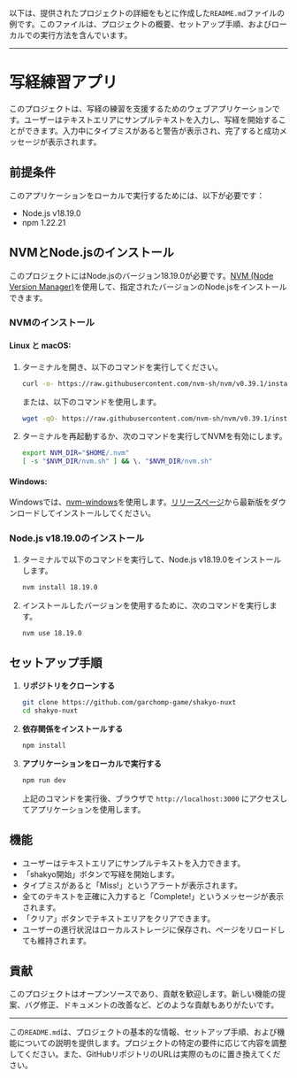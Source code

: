以下は、提供されたプロジェクトの詳細をもとに作成した`README.md`ファイルの例です。このファイルは、プロジェクトの概要、セットアップ手順、およびローカルでの実行方法を含んでいます。

---

# 写経練習アプリ

このプロジェクトは、写経の練習を支援するためのウェブアプリケーションです。ユーザーはテキストエリアにサンプルテキストを入力し、写経を開始することができます。入力中にタイプミスがあると警告が表示され、完了すると成功メッセージが表示されます。

## 前提条件

このアプリケーションをローカルで実行するためには、以下が必要です：

- Node.js v18.19.0
- npm 1.22.21


## NVMとNode.jsのインストール

このプロジェクトにはNode.jsのバージョン18.19.0が必要です。[NVM (Node Version Manager)](https://github.com/nvm-sh/nvm)を使用して、指定されたバージョンのNode.jsをインストールできます。

### NVMのインストール

#### Linux と macOS:

1. ターミナルを開き、以下のコマンドを実行してください。

   ```bash
   curl -o- https://raw.githubusercontent.com/nvm-sh/nvm/v0.39.1/install.sh | bash
   ```

   または、以下のコマンドを使用します。

   ```bash
   wget -qO- https://raw.githubusercontent.com/nvm-sh/nvm/v0.39.1/install.sh | bash
   ```

2. ターミナルを再起動するか、次のコマンドを実行してNVMを有効にします。

   ```bash
   export NVM_DIR="$HOME/.nvm"
   [ -s "$NVM_DIR/nvm.sh" ] && \. "$NVM_DIR/nvm.sh"
   ```

#### Windows:

Windowsでは、[nvm-windows](https://github.com/coreybutler/nvm-windows)を使用します。[リリースページ](https://github.com/coreybutler/nvm-windows/releases)から最新版をダウンロードしてインストールしてください。

### Node.js v18.19.0のインストール

1. ターミナルで以下のコマンドを実行して、Node.js v18.19.0をインストールします。

   ```bash
   nvm install 18.19.0
   ```

2. インストールしたバージョンを使用するために、次のコマンドを実行します。

   ```bash
   nvm use 18.19.0
   ```

## セットアップ手順

1. **リポジトリをクローンする**

   ```bash
   git clone https://github.com/garchomp-game/shakyo-nuxt
   cd shakyo-nuxt
   ```

2. **依存関係をインストールする**

   ```bash
   npm install
   ```

3. **アプリケーションをローカルで実行する**

   ```bash
   npm run dev
   ```

   上記のコマンドを実行後、ブラウザで `http://localhost:3000` にアクセスしてアプリケーションを使用します。

## 機能

- ユーザーはテキストエリアにサンプルテキストを入力できます。
- 「shakyo開始」ボタンで写経を開始します。
- タイプミスがあると「Miss!」というアラートが表示されます。
- 全てのテキストを正確に入力すると「Complete!」というメッセージが表示されます。
- 「クリア」ボタンでテキストエリアをクリアできます。
- ユーザーの進行状況はローカルストレージに保存され、ページをリロードしても維持されます。

## 貢献

このプロジェクトはオープンソースであり、貢献を歓迎します。新しい機能の提案、バグ修正、ドキュメントの改善など、どのような貢献もありがたいです。

---

この`README.md`は、プロジェクトの基本的な情報、セットアップ手順、および機能についての説明を提供します。プロジェクトの特定の要件に応じて内容を調整してください。また、GitHubリポジトリのURLは実際のものに置き換えてください。
